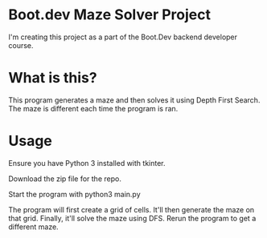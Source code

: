 # Boot.dev Maze Solver Project

I'm creating this project as a part of the Boot.Dev backend developer course.

# What is this?

This program generates a maze and then solves it using Depth First Search. The maze is different each time the program is ran. 

# Usage

Ensure you have Python 3 installed with tkinter.

Download the zip file for the repo.

Start the program with python3 main.py

The program will first create a grid of cells. It'll then generate the maze on that grid. Finally, it'll solve the maze using DFS. Rerun the program to get a different maze.
